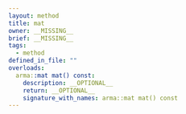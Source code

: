 ```yaml
---
layout: method
title: mat
owner: __MISSING__
brief: __MISSING__
tags:
  - method
defined_in_file: ""
overloads:
  arma::mat mat() const:
    description: __OPTIONAL__
    return: __OPTIONAL__
    signature_with_names: arma::mat mat() const
---
```

